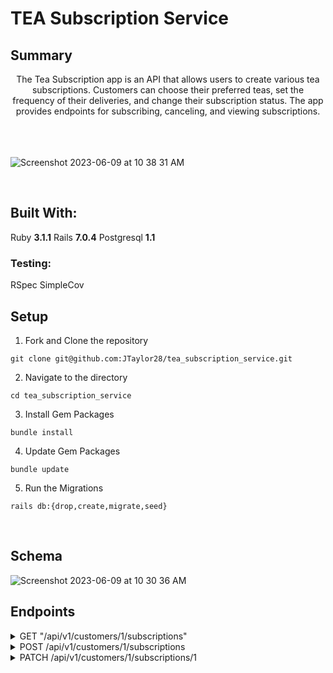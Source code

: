 # TEA Subscription Service

## Summary
<center>
The Tea Subscription app is an API that allows users to create various tea subscriptions. Customers can choose their preferred teas, set the frequency of their deliveries, and change their subscription status. The app provides endpoints for subscribing, canceling, and viewing subscriptions.
</center>
<br>
<br>
<br>

![Screenshot 2023-06-09 at 10 38 31 AM](https://github.com/JTaylor28/tea_subscription_service/assets/117054959/8ecbfb39-d242-43e7-872f-6d574c2264e6)

<br>

## Built With:

Ruby **3.1.1**
Rails **7.0.4**
Postgresql **1.1**

### Testing:

RSpec
SimpleCov

## Setup

1. Fork and Clone the repository
```shell
git clone git@github.com:JTaylor28/tea_subscription_service.git
```

2. Navigate to the directory
```shell
cd tea_subscription_service
```

3. Install Gem Packages
```shell
bundle install
```

4. Update Gem Packages
```shell
bundle update
```

5. Run the Migrations
```shell
rails db:{drop,create,migrate,seed}
```
<br>

## Schema
![Screenshot 2023-06-09 at 10 30 36 AM](https://github.com/JTaylor28/tea_subscription_service/assets/117054959/946eb01f-320f-4e1e-89a8-3acd6f65fc8b)
<br>


## Endpoints

<details>
<summary> GET "/api/v1/customers/1/subscriptions" </summary>


## Response:

status: 200
body:

```json
{
    "data": [
        {
            "id": "1",
            "type": "subscription",
            "attributes": {
                "title": "Green Tea Subscription",
                "price": 10,
                "status": "active",
                "frequency": "monthly",
                "customer_id": 1,
                "tea_id": 1
            }
        },
        {
            "id": "2",
            "type": "subscription",
            "attributes": {
                "title": "Oolong Tea Subscription",
                "price": 15,
                "status": "cancelled",
                "frequency": "weekly",
                "customer_id": 1,
                "tea_id": 2
            }
        },
        {
            "id": "3",
            "type": "subscription",
            "attributes": {
                "title": "Earl Gray Tea Subscription",
                "price": 100,
                "status": "cancelled",
                "frequency": "yearly",
                "customer_id": 1,
                "tea_id": 3
            }
        }
    ]
}
```
<br>
<br>
<br>
</details>

<details>
<summary> POST /api/v1/customers/1/subscriptions </summary>

## Request:

Content-Type: application/json
Accept: application/json

```json
{
    "customer_id": "2",
    "tea_id": "1",
    "frequency": "weekly" 
}
```

## Response:

status: 201
body:

```json
{
    "data": {
        "id": "5",
        "type": "subscription",
        "attributes": {
            "title": "Green Tea Subscription",
            "price": 10,
            "status": "active",
            "frequency": "weekly",
            "customer_id": 1,
            "tea_id": 1
        }
    }
}
```
<br>
<br>
<br>
</details>

<details>
<summary> PATCH /api/v1/customers/1/subscriptions/1 </summary>
<br>

## Change Status: 
### Request:

Content-Type: application/json
Accept: application/json

body:

```json
{
  "status": "cancelled"
}
```

### Response:

status: 200
body:

```json
{
    "data": {
        "id": "6",
        "type": "subscription",
        "attributes": {
            "title": "Green Tea Subscription",
            "price": 10,
            "status": "canceled",
            "frequency": "weekly",
            "customer_id": 1,
            "tea_id": 1
        }
    }
}
```
</details>
